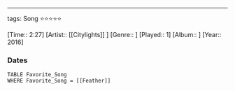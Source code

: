 ---
tags: Song ⭐⭐⭐⭐⭐ 

[Time:: 2:27]
[Artist:: [[Citylights]] ]
[Genre:: ]
[Played:: 1]
[Album:: ]
[Year:: 2016]
### Dates
````dataview
TABLE Favorite_Song
WHERE Favorite_Song = [[Feather]]
````